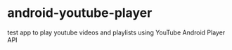 # android-youtube-player
test app to play youtube videos and playlists  using YouTube Android Player API
